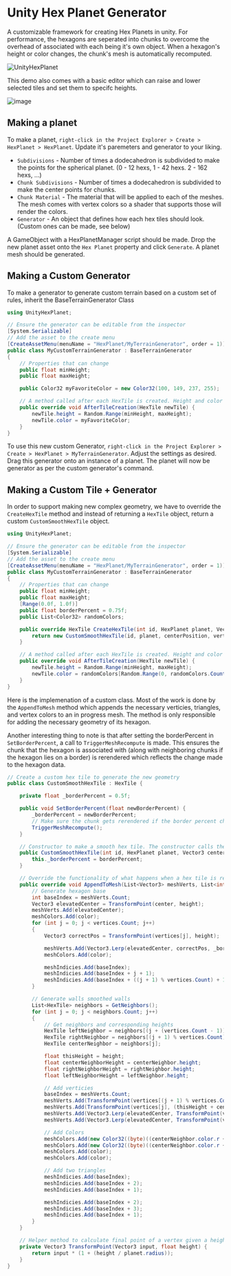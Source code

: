 # Unity Hex Planet Generator

A customizable framework for creating Hex Planets in unity. For performance, the hexagons are seperated into chunks to overcome the overhead of associated with each being it's own object. When a hexagon's height or color changes, the chunk's mesh is automatically recomputed.

![UnityHexPlanet](https://user-images.githubusercontent.com/21147581/203176777-610e9e23-b38b-4f98-8bd6-edef96d9d083.PNG)

This demo also comes with a basic editor which can raise and lower selected tiles and set them to specifc heights.

![image](https://user-images.githubusercontent.com/21147581/203177325-806bc61a-f95b-46e7-b94f-bb94e6304e48.png)

## Making a planet

To make a planet, `right-click in the Project Explorer > Create > HexPlanet > HexPlanet`. Update it's paremeters and generator to your liking.

- `Subdivisions` - Number of times a dodecahedron is subdivided to make the points for the spherical planet. (0 - 12 hexs, 1 - 42 hexs. 2 - 162 hexs, ...)
- `Chunk Subdivisions` - Number of times a dodecahedron is subdivided to make the center points for chunks.
- `Chunk Material` - The material that will be applied to each of the meshes. The mesh comes with vertex colors so a shader that supports those will render the colors.
- `Generator` - An object that defines how each hex tiles should look. (Custom ones can be made, see below)

A GameObject with a HexPlanetManager script should be made. Drop the new planet asset onto the `Hex Planet` property and click `Generate`. A planet mesh should be generated.

## Making a Custom Generator

To make a generator to generate custom terrain based on a custom set of rules, inherit the BaseTerrainGenerator Class

```C#
using UnityHexPlanet;

// Ensure the generator can be editable from the inspector
[System.Serializable]
// Add the asset to the create menu
[CreateAssetMenu(menuName = "HexPlanet/MyTerrainGenerator", order = 1)]
public class MyCustomTerrainGenerator : BaseTerrainGenerator
{
    // Properties that can change
    public float minHeight;
    public float maxHeight;

    public Color32 myFavoriteColor = new Color32(100, 149, 237, 255);

    // A method called after each HexTile is created. Height and color can be set here
    public override void AfterTileCreation(HexTile newTile) {
        newTile.height = Random.Range(minHeight, maxHeight);
        newTile.color = myFavoriteColor;
    }
}
```

To use this new custom Generator, `right-click in the Project Explorer > Create > HexPlanet > MyTerrainGenerator`. Adjust the settings as desired. Drag this generator onto an instance of a planet. The planet will now be generator as per the custom generator's command.

## Making a Custom Tile + Generator

In order to support making new complex geometry, we have to override the `CreateHexTile` method and instead of returning a `HexTile` object, return a custom `CustomSmoothHexTile` object.

```C#
using UnityHexPlanet;

// Ensure the generator can be editable from the inspector
[System.Serializable]
// Add the asset to the create menu
[CreateAssetMenu(menuName = "HexPlanet/MyTerrainGenerator", order = 1)]
public class MyCustomTerrainGenerator : BaseTerrainGenerator
{
    // Properties that can change
    public float minHeight;
    public float maxHeight;
    [Range(0.0f, 1.0f)]
    public float borderPercent = 0.75f;
    public List<Color32> randomColors;

    public override HexTile CreateHexTile(int id, HexPlanet planet, Vector3 centerPosition, List<Vector3> verts) {
        return new CustomSmoothHexTile(id, planet, centerPosition, verts, borderPercent);
    }

    // A method called after each HexTile is created. Height and color can be set here
    public override void AfterTileCreation(HexTile newTile) {
        newTile.height = Random.Range(minHeight, maxHeight);
        newTile.color = randomColors[Random.Range(0, randomColors.Count)];
    }
}

```

Here is the implemenation of a custom class. Most of the work is done by the `AppendToMesh` method which appends the necessary verticies, triangles, and vertex colors to an in progress mesh. The method is only responsible for adding the necessary geometry of its hexagon.

Another interesting thing to note is that after setting the borderPercent in `SetBorderPercent`, a call to `TriggerMeshRecompute` is made. This ensures the chunk that the hexagon is associated with (along with neighboring chunks if the hexagon lies on a border) is rerendered which reflects the change made to the hexagon data.

```C#
// Create a custom hex tile to generate the new geometry
public class CustomSmoothHexTile : HexTile {

    private float _borderPercent = 0.5f;

    public void SetBorderPercent(float newBorderPercent) {
        _borderPercent = newBorderPercent;
        // Make sure the chunk gets rerendered if the border percent changes
        TriggerMeshRecompute();
    }

    // Constructor to make a smooth hex tile. The constructor calls the Hex Tile's base tile.
    public CustomSmoothHexTile(int id, HexPlanet planet, Vector3 center, List<Vector3> verts, float borderPercent) : base(id, planet, center, verts) {
        this._borderPercent = borderPercent;
    }

    // Override the functionality of what happens when a hex tile is rendered
    public override void AppendToMesh(List<Vector3> meshVerts, List<int> meshIndicies, List<Color32> meshColors) {
        // Generate hexagon base
        int baseIndex = meshVerts.Count;
        Vector3 elevatedCenter = TransformPoint(center, height);
        meshVerts.Add(elevatedCenter);
        meshColors.Add(color);
        for (int j = 0; j < vertices.Count; j++)
        {
            Vector3 correctPos = TransformPoint(vertices[j], height);

            meshVerts.Add(Vector3.Lerp(elevatedCenter, correctPos, _borderPercent));
            meshColors.Add(color);

            meshIndicies.Add(baseIndex);
            meshIndicies.Add(baseIndex + j + 1);
            meshIndicies.Add(baseIndex + ((j + 1) % vertices.Count) + 1);
        }

        // Generate walls smoothed walls
        List<HexTile> neighbors = GetNeighbors();
        for (int j = 0; j < neighbors.Count; j++)
        {
            // Get neighbors and corresponding heights
            HexTile leftNeighbor = neighbors[(j + (vertices.Count - 1)) % vertices.Count];
            HexTile rightNeighbor = neighbors[(j + 1) % vertices.Count];
            HexTile centerNeighbor = neighbors[j];

            float thisHeight = height;
            float centerNeighborHeight = centerNeighbor.height;
            float rightNeighborHeight = rightNeighbor.height;
            float leftNeighborHeight = leftNeighbor.height;

            // Add verticies
            baseIndex = meshVerts.Count;
            meshVerts.Add(TransformPoint(vertices[(j + 1) % vertices.Count], (thisHeight + centerNeighborHeight + rightNeighborHeight) / 3.0f));
            meshVerts.Add(TransformPoint(vertices[j], (thisHeight + centerNeighborHeight + leftNeighborHeight) / 3.0f));
            meshVerts.Add(Vector3.Lerp(elevatedCenter, TransformPoint(vertices[(j + 1) % vertices.Count], thisHeight), _borderPercent));
            meshVerts.Add(Vector3.Lerp(elevatedCenter, TransformPoint(vertices[j], thisHeight), _borderPercent));

            // Add Colors
            meshColors.Add(new Color32((byte)((centerNeighbor.color.r + rightNeighbor.color.r + this.color.r) / 3), (byte)((centerNeighbor.color.g + rightNeighbor.color.g + this.color.g) / 3), (byte)((centerNeighbor.color.b + rightNeighbor.color.b + this.color.b) / 3), 255));
            meshColors.Add(new Color32((byte)((centerNeighbor.color.r + leftNeighbor.color.r + this.color.r) / 3), (byte)((centerNeighbor.color.g + leftNeighbor.color.g + this.color.g) / 3), (byte)((centerNeighbor.color.b + leftNeighbor.color.b + this.color.b) / 3), 255));
            meshColors.Add(color);
            meshColors.Add(color);

            // Add two triangles
            meshIndicies.Add(baseIndex);
            meshIndicies.Add(baseIndex + 2);
            meshIndicies.Add(baseIndex + 1);

            meshIndicies.Add(baseIndex + 2);
            meshIndicies.Add(baseIndex + 3);
            meshIndicies.Add(baseIndex + 1);
        }
    }

    // Helper method to calculate final point of a vertex given a height above the surface.
    private Vector3 TransformPoint(Vector3 input, float height) {
        return input * (1 + (height / planet.radius));
    }
}
```
